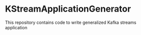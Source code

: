 # KStreamApplicationGenerator
This repository contains code to write generalized Kafka streams application
